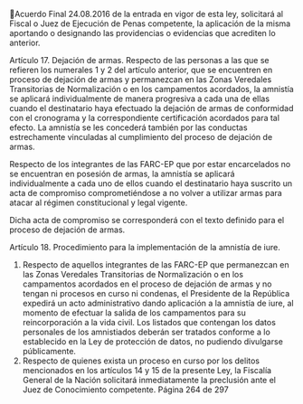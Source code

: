 Acuerdo Final 
24.08.2016 
de la entrada en vigor de esta ley, solicitará al Fiscal o Juez de Ejecución de Penas competente, la 
aplicación de la misma aportando o designando las providencias o evidencias que acrediten lo 
anterior. 
 
Artículo 17. Dejación de armas. Respecto de las personas a las que se refieren los numerales 1 y 2 del 
artículo  anterior,  que  se  encuentren  en  proceso  de  dejación  de  armas  y  permanezcan  en  las  Zonas 
Veredales  Transitorias  de  Normalización  o  en  los  campamentos  acordados,  la  amnistía  se  aplicará 
individualmente  de  manera  progresiva  a  cada  una  de  ellas  cuando  el  destinatario  haya  efectuado  la 
dejación de armas de conformidad con el cronograma y la correspondiente certificación acordados para 
tal  efecto.  La  amnistía  se  les  concederá  también  por  las  conductas  estrechamente  vinculadas  al 
cumplimiento del proceso de dejación de armas. 
 
Respecto de los integrantes de las FARC-EP que por estar encarcelados no se encuentran en posesión de 
armas, la amnistía se aplicará individualmente a cada uno de ellos cuando el destinatario haya suscrito un 
acta de compromiso comprometiéndose a no volver a utilizar armas para atacar al régimen constitucional 
y legal vigente. 
 
Dicha acta de compromiso se corresponderá con el texto definido para el proceso de dejación de armas. 
 
Artículo 18. Procedimiento para la implementación de la amnistía de iure. 
 
1. Respecto  de  aquellos  integrantes  de  las  FARC-EP  que  permanezcan  en  las  Zonas  Veredales 
Transitorias  de  Normalización  o  en  los  campamentos  acordados  en  el  proceso  de  dejación  de 
armas y no tengan ni procesos en curso ni condenas, el Presidente de la República expedirá un 
acto administrativo dando aplicación a la amnistía de iure, al momento de efectuar la salida de 
los  campamentos  para  su  reincorporación  a  la  vida  civil.  Los  listados  que  contengan  los  datos 
personales  de  los  amnistiados  deberán  ser  tratados  conforme  a  lo  establecido  en  la  Ley  de 
protección de datos, no pudiendo divulgarse públicamente. 
2. Respecto de quienes exista un proceso en curso por los delitos mencionados en los artículos 14 y 
15 de la presente Ley, la Fiscalía General de la Nación solicitará inmediatamente la preclusión ante 
el Juez de Conocimiento competente. 
Página 264 de 297 
 

